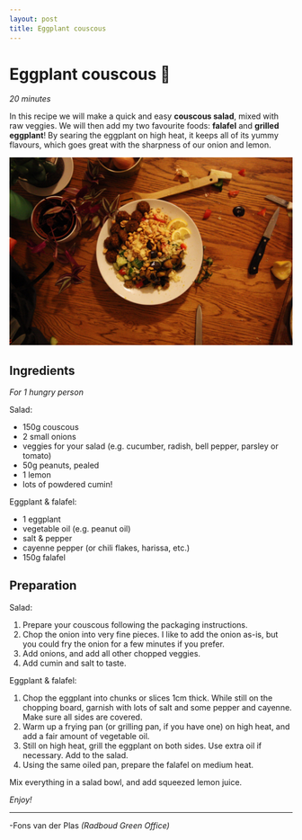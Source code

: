 ```yaml
---
layout: post
title: Eggplant couscous
---
```


# Eggplant couscous 🍆

*20 minutes*

In this recipe we will make a quick and easy **couscous salad**, mixed with raw veggies. We will then add my two favourite foods: **falafel** and **grilled eggplant**! By searing the eggplant on high heat, it keeps all of its yummy flavours, which goes great with the sharpness of our onion and lemon.



![IMG_5424crop](.\assets\IMG_5424crop.JPG)



## Ingredients

*For 1 hungry person*

Salad:

- 150g couscous
- 2 small onions
- veggies for your salad (e.g. cucumber, radish, bell pepper, parsley or tomato)
- 50g peanuts, pealed
- 1 lemon
- lots of powdered cumin!



Eggplant & falafel:

- 1 eggplant
- vegetable oil (e.g. peanut oil)
- salt & pepper
- cayenne pepper (or chili flakes, harissa, etc.)
- 150g falafel



## Preparation

Salad:

1. Prepare your couscous following the packaging instructions.
1. Chop the onion into very fine pieces. I like to add the onion as-is, but you could fry the onion for a few minutes if you prefer. 
1. Add onions, and add all other chopped veggies.
1. Add cumin and salt to taste.



Eggplant & falafel:

1. Chop the eggplant into chunks or slices 1cm thick. While still on the chopping board, garnish with lots of salt and some pepper and cayenne. Make sure all sides are covered.
1. Warm up a frying pan (or grilling pan, if you have one) on high heat, and add a fair amount of vegetable oil. 
1. Still on high heat, grill the eggplant on both sides. Use extra oil if necessary. Add to the salad.
1. Using the same oiled pan, prepare the falafel on medium heat.



Mix everything in a salad bowl, and add squeezed lemon juice. 

*Enjoy!*

---

-Fons van der Plas   *(Radboud Green Office)*